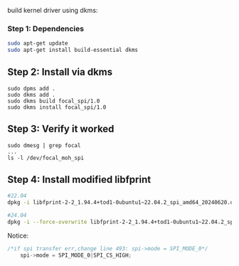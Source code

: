 build kernel driver using dkms:

### Step 1: Dependencies

```bash
sudo apt-get update
sudo apt-get install build-essential dkms
```

## Step 2: Install via dkms

```
sudo dpms add .
sudo dkms add .
sudo dkms build focal_spi/1.0
sudo dkms install focal_spi/1.0
```

## Step 3: Verify it worked

```
sudo dmesg | grep focal
...
ls -l /dev/focal_moh_spi
```

## Step 4: Install modified libfprint

```bash
#22.04
dpkg -i libfprint-2-2_1.94.4+tod1-0ubuntu1~22.04.2_spi_amd64_20240620.deb

#24.04
dpkg -i --force-overwrite libfprint-2-2_1.94.4+tod1-0ubuntu1~22.04.2_spi_amd64_20240620.deb
```


Notice:

```c
/*if spi transfer err,change line 493: spi->mode = SPI_MODE_0*/
	spi->mode = SPI_MODE_0|SPI_CS_HIGH;
```

